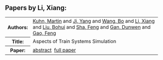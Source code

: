 <h2>Papers by Li, Xiang:</h2>
<!-- Begin papers -->
<table>
<tr><th>Authors:</th><td>
<a href="../authors/author_137.html">Kuhn, Martin</a> and 
<a href="../authors/author_118.html">Ji, Yang</a> and 
<a href="../authors/author_253.html">Wang, Bo</a> and 
<a href="../authors/author_148.html">Li, Xiang</a> and 
<a href="../authors/author_153.html">Liu, Bohui</a> and 
<a href="../authors/author_221.html">Sha, Feng</a> and 
<a href="../authors/author_073.html">Gan, Dunwen</a> and 
<a href="../authors/author_074.html">Gao, Feng</a>
</td></tr>
<tr><th>Title:  </th><td>Aspects of Train Systems Simulation</td></tr>
<tr><th>Paper:  </th><td><a href="../abstracts/Modelica2019abstract3C4.pdf">abstract</a>&nbsp;&nbsp;<a href="../papers/Modelica2019paper3C4.pdf">full paper</a></td></tr>
</table>
<br>
<!-- End papers -->